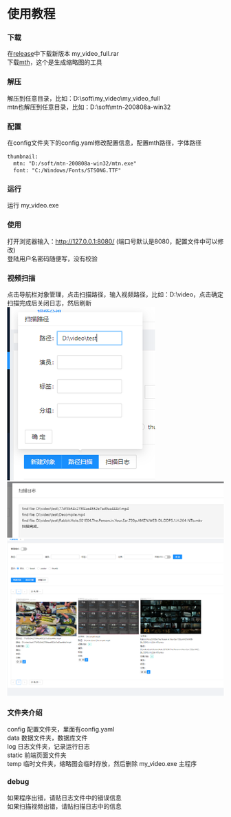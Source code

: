 # 使用教程

### 下载

在[release](https://github.com/xi-mad/my_video/releases)中下载新版本 my_video_full.rar  
下载[mth](https://moviethumbnail.sourceforge.net/)，这个是生成缩略图的工具

### 解压
解压到任意目录，比如：D:\soft\my_video\my_video_full  
mtn也解压到任意目录，比如：D:\soft\mtn-200808a-win32

### 配置
在config文件夹下的config.yaml修改配置信息，配置mth路径，字体路径
```
thumbnail:
  mtn: "D:/soft/mtn-200808a-win32/mtn.exe" 
  font: "C:/Windows/Fonts/STSONG.TTF"
```

### 运行
运行 my_video.exe  

### 使用
打开浏览器输入：http://127.0.0.1:8080/ (端口号默认是8080，配置文件中可以修改)  
登陆用户名密码随便写，没有校验

### 视频扫描
点击导航栏对象管理，点击扫描路径，输入视频路径，比如：D:\video，点击确定  
扫描完成后关闭日志，然后刷新  
![运行截图](/img/usage/1.png)
![运行截图](/img/usage/2.png)
![运行截图](/img/usage/3.png)

### 文件夹介绍
config          配置文件夹，里面有config.yaml  
data            数据文件夹，数据库文件  
log             日志文件夹，记录运行日志  
static          前端页面文件夹  
temp            临时文件夹，缩略图会临时存放，然后删除
my_video.exe    主程序

### debug
如果程序出错，请贴日志文件中的错误信息  
如果扫描视频出错，请贴扫描日志中的信息